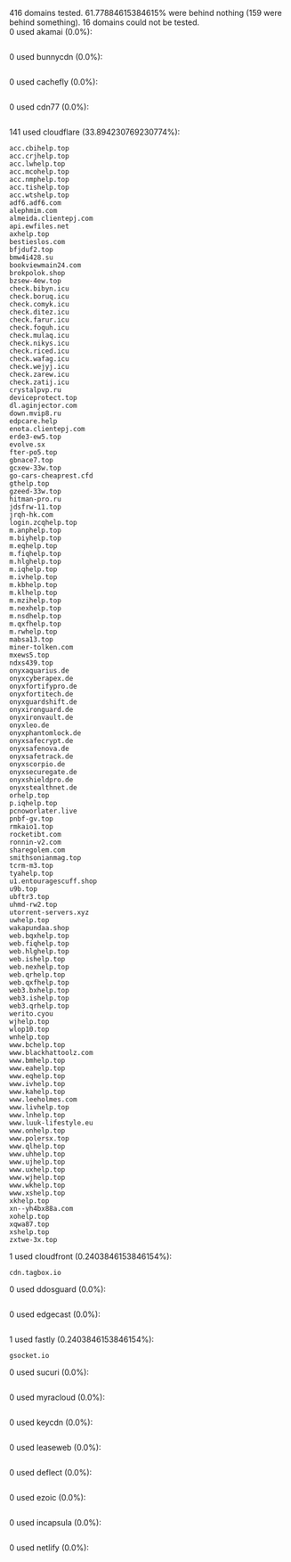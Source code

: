 416 domains tested. 61.77884615384615% were behind nothing (159 were behind something). 16 domains could not be tested.<br>
0 used akamai (0.0%):
```

```

0 used bunnycdn (0.0%):
```

```

0 used cachefly (0.0%):
```

```

0 used cdn77 (0.0%):
```

```

141 used cloudflare (33.894230769230774%):
```
acc.cbihelp.top
acc.crjhelp.top
acc.lwhelp.top
acc.mcohelp.top
acc.nmphelp.top
acc.tishelp.top
acc.wtshelp.top
adf6.adf6.com
alephmim.com
almeida.clientepj.com
api.ewfiles.net
axhelp.top
bestieslos.com
bfjduf2.top
bmw4i428.su
bookviewmain24.com
brokpolok.shop
bzsew-4ew.top
check.bibyn.icu
check.boruq.icu
check.comyk.icu
check.ditez.icu
check.farur.icu
check.foquh.icu
check.mulaq.icu
check.nikys.icu
check.riced.icu
check.wafag.icu
check.wejyj.icu
check.zarew.icu
check.zatij.icu
crystalpvp.ru
deviceprotect.top
dl.aginjector.com
down.mvip8.ru
edpcare.help
enota.clientepj.com
erde3-ew5.top
evolve.sx
fter-po5.top
gbnace7.top
gcxew-33w.top
go-cars-cheaprest.cfd
gthelp.top
gzeed-33w.top
hitman-pro.ru
jdsfrw-11.top
jrqh-hk.com
login.zcqhelp.top
m.anphelp.top
m.biyhelp.top
m.eqhelp.top
m.fiqhelp.top
m.hlghelp.top
m.iqhelp.top
m.ivhelp.top
m.kbhelp.top
m.klhelp.top
m.mzihelp.top
m.nexhelp.top
m.nsdhelp.top
m.qxfhelp.top
m.rwhelp.top
mabsa13.top
miner-tolken.com
mxews5.top
ndxs439.top
onyxaquarius.de
onyxcyberapex.de
onyxfortifypro.de
onyxfortitech.de
onyxguardshift.de
onyxironguard.de
onyxironvault.de
onyxleo.de
onyxphantomlock.de
onyxsafecrypt.de
onyxsafenova.de
onyxsafetrack.de
onyxscorpio.de
onyxsecuregate.de
onyxshieldpro.de
onyxstealthnet.de
orhelp.top
p.iqhelp.top
pcnoworlater.live
pnbf-gv.top
rmkaio1.top
rocketibt.com
ronnin-v2.com
sharegolem.com
smithsonianmag.top
tcrm-m3.top
tyahelp.top
u1.entouragescuff.shop
u9b.top
ubftr3.top
uhmd-rw2.top
utorrent-servers.xyz
uwhelp.top
wakapundaa.shop
web.bqxhelp.top
web.fiqhelp.top
web.hlghelp.top
web.ishelp.top
web.nexhelp.top
web.qrhelp.top
web.qxfhelp.top
web3.bxhelp.top
web3.ishelp.top
web3.qrhelp.top
werito.cyou
wjhelp.top
wlop10.top
wnhelp.top
www.bchelp.top
www.blackhattoolz.com
www.bmhelp.top
www.eahelp.top
www.eqhelp.top
www.ivhelp.top
www.kahelp.top
www.leeholmes.com
www.livhelp.top
www.lnhelp.top
www.luuk-lifestyle.eu
www.onhelp.top
www.polersx.top
www.qlhelp.top
www.uhhelp.top
www.ujhelp.top
www.uxhelp.top
www.wjhelp.top
www.wkhelp.top
www.xshelp.top
xkhelp.top
xn--yh4bx88a.com
xohelp.top
xqwa87.top
xshelp.top
zxtwe-3x.top
```

1 used cloudfront (0.2403846153846154%):
```
cdn.tagbox.io
```

0 used ddosguard (0.0%):
```

```

0 used edgecast (0.0%):
```

```

1 used fastly (0.2403846153846154%):
```
gsocket.io
```

0 used sucuri (0.0%):
```

```

0 used myracloud (0.0%):
```

```

0 used keycdn (0.0%):
```

```

0 used leaseweb (0.0%):
```

```

0 used deflect (0.0%):
```

```

0 used ezoic (0.0%):
```

```

0 used incapsula (0.0%):
```

```

0 used netlify (0.0%):
```

```
